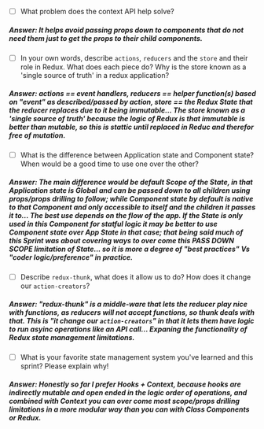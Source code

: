 - [ ] What problem does the context API help solve?
##### Answer: It helps avoid passing props down to components that do not need them just to get the props to their child components.

- [ ] In your own words, describe `actions`, `reducers` and the `store` and their role in Redux. What does each piece do? Why is the store known as a 'single source of truth' in a redux application?
##### Answer: actions == event handlers, reducers == helper function(s) based on "event" as described/passed by action, store == the Redux State that the reducer replaces due to it being immutable...  The store known as a 'single source of truth' because the logic of Redux is that immutable is better than mutable, so this is stattic until replaced in Reduc and therefor free of mutation.

- [ ] What is the difference between Application state and Component state? When would be a good time to use one over the other?
##### Answer: The main difference would be default Scope of the State, in that Application state is Global and can be passed down to all children using props/props drilling to follow; while Component state by default is native to that Component and only accessible to itself and the children it passes it to... The best use depends on the flow of the app. If the State is only used in this Component for statful logic it may be better to use Component state over App State in that case; that being said much of this Sprint was about covering ways to over come this PASS DOWN SCOPE limitation of State... so it is more a degree of "best practices" Vs "coder logic/preference" in practice.

- [ ] Describe `redux-thunk`, what does it allow us to do? How does it change our `action-creators`?
##### Answer: "redux-thunk" is a middle-ware that lets the reducer play nice with functions, as reducers will not accept functions, so thunk deals with that. This is "it change our `action-creators`" in that it lets them have logic to run asyinc operations like an API call... Expaning the functionality of Redux state management limitations.

- [ ] What is your favorite state management system you've learned and this sprint? Please explain why!
##### Answer: Honestly so far I prefer Hooks + Context, because hooks are indirectly mutable and open ended in the logic order of operations, and combined with Context you can over come most scope/props drilling limitations in a more modular way than you can with Class Components or Redux.
